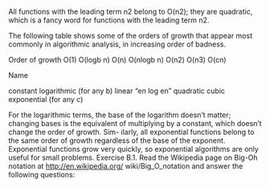 All functions with the leading term n2 belong to O(n2); they are quadratic, which is a fancy word for functions with the leading term n2.

The following table shows some of the orders of growth that appear most commonly in algorithmic analysis, in increasing order of badness.

Order of growth O(1) O(logb n) O(n) O(nlogb n) O(n2) O(n3) O(cn)

Name

constant logarithmic (for any b) linear “en log en” quadratic cubic exponential (for any c)

For the logarithmic terms, the base of the logarithm doesn’t matter; changing bases is the equivalent of multiplying by a constant, which doesn’t change the order of growth. Sim- ilarly, all exponential functions belong to the same order of growth regardless of the base of the exponent. Exponential functions grow very quickly, so exponential algorithms are only useful for small problems. Exercise B.1. Read the Wikipedia page on Big-Oh notation at http://en.wikipedia.org/ wiki/Big_O_notation and answer the following questions: